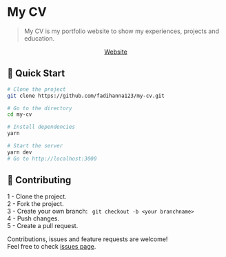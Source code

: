 # My CV

> My CV is my portfolio website to show my experiences, projects and education.

[<div align="center">Website</div>](https://fadihanna123.github.io/my-cv/)


## 🚀 Quick Start

```sh
# Clone the project
git clone https://github.com/fadihanna123/my-cv.git
```

```sh
# Go to the directory
cd my-cv
```

```sh
# Install dependencies
yarn
```

```sh
# Start the server
yarn dev
# Go to http://localhost:3000
```

## 🤝 Contributing

1 - Clone the project. <br />
2 - Fork the project. <br />
3 - Create your own branch: ```
git checkout -b <your branchname>``` <br />
4 - Push changes. <br />
5 - Create a pull request. <br />

Contributions, issues and feature requests are welcome!<br />Feel free to check [issues page](https://github.com/fadihanna123/my-cv/issues).

